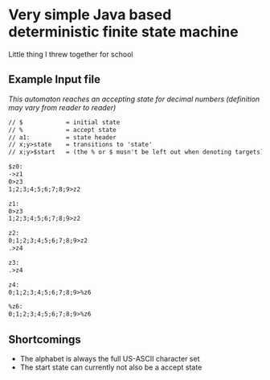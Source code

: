 # Very simple Java based deterministic finite state machine 
Little thing I threw together for school

## Example Input file
*This automaton reaches an accepting state for decimal numbers (definition may vary from reader to reader)*
```txt
// $            = initial state
// %            = accept state
// a1:          = state header
// x;y>state    = transitions to 'state'
// x;y>$start   = (the % or $ musn't be left out when denoting targets)

$z0:
->z1
0>z3
1;2;3;4;5;6;7;8;9>z2

z1:
0>z3
1;2;3;4;5;6;7;8;9>z2

z2:
0;1;2;3;4;5;6;7;8;9>z2
.>z4

z3:
.>z4

z4:
0;1;2;3;4;5;6;7;8;9>%z6

%z6:
0;1;2;3;4;5;6;7;8;9>%z6
```

## Shortcomings
- The alphabet is always the full US-ASCII character set
- The start state can currently not also be a accept state